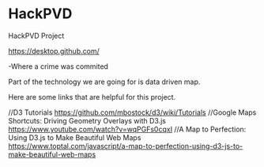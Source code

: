 # HackPVD
HackPVD Project


https://desktop.github.com/

-Where a crime was commited

Part of the technology we are going for is data driven map.  

Here are some links that are helpful for this project.

//D3 Tutorials
https://github.com/mbostock/d3/wiki/Tutorials
//Google Maps Shortcuts: Driving Geometry Overlays with D3.js
https://www.youtube.com/watch?v=wqPGFs0cqxI
//A Map to Perfection: Using D3.js to Make Beautiful Web Maps
https://www.toptal.com/javascript/a-map-to-perfection-using-d3-js-to-make-beautiful-web-maps
